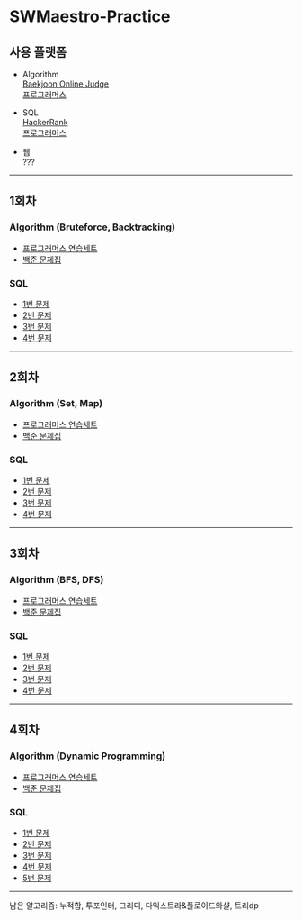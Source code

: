 # SWMaestro-Practice

## 사용 플랫폼
- Algorithm  
[Baekjoon Online Judge](https://www.acmicpc.net/)  
[프로그래머스](https://school.programmers.co.kr/learn/challenges?order=recent&page=1&languages=cpp%2Cpython3)  

- SQL  
[HackerRank](https://www.hackerrank.com/domains/sql)  
[프로그래머스](https://school.programmers.co.kr/learn/challenges?order=recent&page=1&languages=mysql%2Coracle)

- 웹  
???
---
## 1회차
### Algorithm (Bruteforce, Backtracking)  
- [프로그래머스 연습세트](https://school.programmers.co.kr/learn/courses/30/parts/12230)  
- [백준 문제집](https://www.acmicpc.net/group/workbook/view/16230/51702)

### SQL
- [1번 문제](https://school.programmers.co.kr/learn/courses/30/lessons/131697)  
- [2번 문제](https://school.programmers.co.kr/learn/courses/30/lessons/132201)  
- [3번 문제](https://school.programmers.co.kr/learn/courses/30/lessons/132202)  
- [4번 문제](https://school.programmers.co.kr/learn/courses/30/lessons/132203)  
---

## 2회차
### Algorithm (Set, Map)  
- [프로그래머스 연습세트](https://school.programmers.co.kr/learn/courses/30/parts/12077)  
- [백준 문제집](https://www.acmicpc.net/group/workbook/view/16230/51839)

### SQL
- [1번 문제](https://school.programmers.co.kr/learn/courses/30/lessons/133024)  
- [2번 문제](https://school.programmers.co.kr/learn/courses/30/lessons/133025)  
- [3번 문제](https://school.programmers.co.kr/learn/courses/30/lessons/133026)  
- [4번 문제](https://school.programmers.co.kr/learn/courses/30/lessons/133027)  
---

## 3회차
### Algorithm (BFS, DFS)  
- [프로그래머스 연습세트](https://school.programmers.co.kr/learn/courses/30/parts/12421)  
- [백준 문제집](https://www.acmicpc.net/group/workbook/view/16230/52295)

### SQL
- [1번 문제](https://school.programmers.co.kr/learn/courses/30/lessons/144853)  
- [2번 문제](https://school.programmers.co.kr/learn/courses/30/lessons/144854)  
- [3번 문제](https://school.programmers.co.kr/learn/courses/30/lessons/144855)  
- [4번 문제](https://school.programmers.co.kr/learn/courses/30/lessons/144856)  
---

## 4회차
### Algorithm (Dynamic Programming)  
- [프로그래머스 연습세트](https://school.programmers.co.kr/learn/courses/30/parts/12263)  
- [백준 문제집](https://www.acmicpc.net/group/workbook/view/16230/52488)

### SQL  
- [1번 문제](https://school.programmers.co.kr/learn/courses/30/lessons/151136)  
- [2번 문제](https://school.programmers.co.kr/learn/courses/30/lessons/151137)  
- [3번 문제](https://school.programmers.co.kr/learn/courses/30/lessons/151138)  
- [4번 문제](https://school.programmers.co.kr/learn/courses/30/lessons/151139)  
- [5번 문제](https://school.programmers.co.kr/learn/courses/30/lessons/151141)  

---
남은 알고리즘: 누적합, 투포인터, 그리디, 다익스트라&플로이드와샬, 트리dp